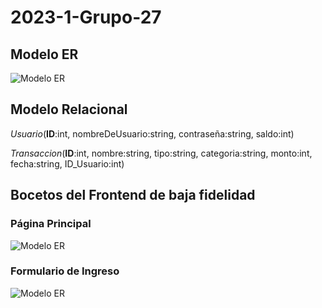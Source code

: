# 2023-1-Grupo-27

## Modelo ER

![Modelo ER](https://i.imgur.com/5ma6QPz.jpg "Modelo ER")

## Modelo Relacional

*Usuario*(**ID**:int, nombreDeUsuario:string, contraseña:string, saldo:int)

*Transaccion*(**ID**:int, nombre:string, tipo:string, categoria:string, monto:int, fecha:string, ID_Usuario:int)

## Bocetos del Frontend de baja fidelidad

### Página Principal
![Modelo ER](https://i.imgur.com/CuxqDu5.jpg)

### Formulario de Ingreso
![Modelo ER](https://i.imgur.com/CpJ9kRX.jpg)